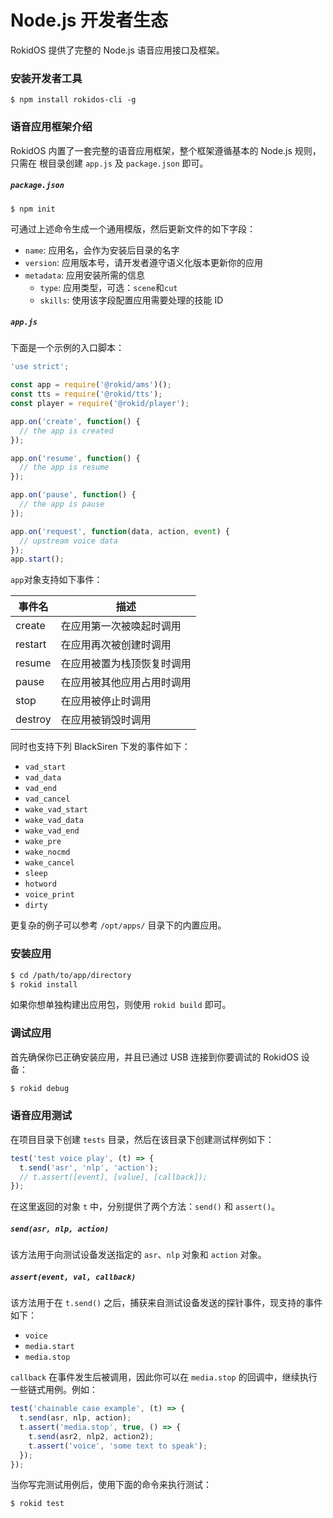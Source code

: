 # Node.js 开发者生态

RokidOS 提供了完整的 Node.js 语音应用接口及框架。

### 安装开发者工具

```shell
$ npm install rokidos-cli -g
```

### 语音应用框架介绍

RokidOS 内置了一套完整的语音应用框架，整个框架遵循基本的 Node.js 规则，只需在
根目录创建 `app.js` 及 `package.json` 即可。

##### `package.json`

```shell
$ npm init
```

可通过上述命令生成一个通用模版，然后更新文件的如下字段：

- `name`: 应用名，会作为安装后目录的名字
- `version`: 应用版本号，请开发者遵守语义化版本更新你的应用
- `metadata`: 应用安装所需的信息
  - `type`: 应用类型，可选：`scene`和`cut`
  - `skills`: 使用该字段配置应用需要处理的技能 ID

##### `app.js`

下面是一个示例的入口脚本：

```js
'use strict';

const app = require('@rokid/ams')();
const tts = require('@rokid/tts');
const player = require('@rokid/player');

app.on('create', function() {
  // the app is created
});

app.on('resume', function() {
  // the app is resume
});

app.on('pause', function() {
  // the app is pause
});

app.on('request', function(data, action, event) {
  // upstream voice data
});
app.start();
```

`app`对象支持如下事件：

| 事件名   | 描述                    |
|---------|-------------------------|
| create  | 在应用第一次被唤起时调用   |
| restart | 在应用再次被创建时调用     |
| resume  | 在应用被置为栈顶恢复时调用 |
| pause   | 在应用被其他应用占用时调用 |
| stop    | 在应用被停止时调用        |
| destroy | 在应用被销毁时调用        |

同时也支持下列 BlackSiren 下发的事件如下：

- `vad_start`
- `vad_data`
- `vad_end`
- `vad_cancel`
- `wake_vad_start`
- `wake_vad_data`
- `wake_vad_end`
- `wake_pre`
- `wake_nocmd`
- `wake_cancel`
- `sleep`
- `hotword`
- `voice_print`
- `dirty`

更复杂的例子可以参考 `/opt/apps/` 目录下的内置应用。

### 安装应用

```sh
$ cd /path/to/app/directory
$ rokid install
```

如果你想单独构建出应用包，则使用 `rokid build` 即可。

### 调试应用

首先确保你已正确安装应用，并且已通过 USB 连接到你要调试的 RokidOS 设备：

```sh
$ rokid debug
```

### 语音应用测试

在项目目录下创建 `tests` 目录，然后在该目录下创建测试样例如下：

```js
test('test voice play', (t) => {
  t.send('asr', 'nlp', 'action');
  // t.assert([event], [value], [callback]);
});
```

在这里返回的对象 `t` 中，分别提供了两个方法：`send()` 和 `assert()`。

##### `send(asr, nlp, action)`

该方法用于向测试设备发送指定的 `asr`、`nlp` 对象和 `action` 对象。

##### `assert(event, val, callback)`

该方法用于在 `t.send()` 之后，捕获来自测试设备发送的探针事件，现支持的事件如下：

- `voice`
- `media.start`
- `media.stop`

`callback` 在事件发生后被调用，因此你可以在 `media.stop` 的回调中，继续执行一些链式用例。例如：

```js
test('chainable case example', (t) => {
  t.send(asr, nlp, action);
  t.assert('media.stop', true, () => {
    t.send(asr2, nlp2, action2);
    t.assert('voice', 'some text to speak');
  });
});
```

当你写完测试用例后，使用下面的命令来执行测试：

```sh
$ rokid test
```

